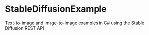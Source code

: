 # StableDiffusionExample
Text-to-image and image-to-image examples in C# using the Stable Diffusion REST API
